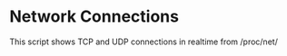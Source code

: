 # Network Connections                                
This script shows TCP and UDP connections in realtime from /proc/net/

